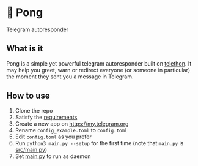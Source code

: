 # 🏓 Pong
Telegram autoresponder
## What is it
Pong is a simple yet powerful telegram autoresponder built on [telethon](https://github.com/LonamiWebs/Telethon). It may help you greet, warn or redirect everyone (or someone in particular) the moment they sent you a message in Telegram.
## How to use
1. Clone the repo
2. Satisfy the [requirements](https://github.com/Lesterrry/pong/blob/master/requirements.txt)
3. Create a new app on https://my.telegram.org
4. Rename `config_example.toml` to `config.toml`
5. Edit `config.toml` as you prefer
6. Run `python3 main.py --setup` for the first time (note that `main.py` is [src/main.py](https://github.com/Lesterrry/pong/blob/master/))
7. Set [main.py](https://github.com/Lesterrry/pong/blob/master/src/main.py) to run as daemon
